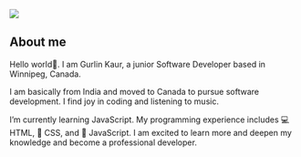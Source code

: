 ![](./github-banner)

## About me

Hello world👋. I am Gurlin Kaur, a junior Software Developer based in Winnipeg, Canada.

I am basically from India and moved to Canada to pursue software development. I find joy in coding and listening to music.

I’m currently learning JavaScript. My programming experience includes 💻 HTML, 🎨 CSS, and 🚀 JavaScript. I am excited to learn more and deepen my knowledge and become a professional developer.

<!--
**Gurlinkaur23/Gurlinkaur23** is a ✨ _special_ ✨ repository because its `README.md` (this file) appears on your GitHub profile.

Here are some ideas to get you started:

- 🔭 I’m currently working on ...
- 🌱 I’m currently learning ...
- 👯 I’m looking to collaborate on ...
- 🤔 I’m looking for help with ...
- 💬 Ask me about ...
- 📫 How to reach me: ...
- 😄 Pronouns: ...
- ⚡ Fun fact: ...
-->
